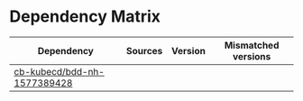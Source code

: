 # Dependency Matrix

Dependency | Sources | Version | Mismatched versions
---------- | ------- | ------- | -------------------
[cb-kubecd/bdd-nh-1577389428](https://github.com/cb-kubecd/bdd-nh-1577389428.git) |  | []() | 
